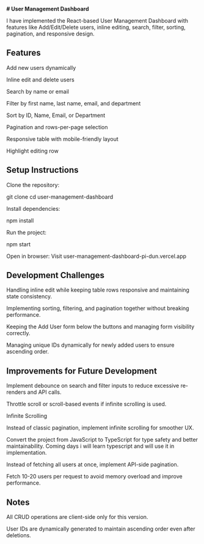 
**# **User Management Dashboard****

I have implemented the React-based User Management Dashboard with features like Add/Edit/Delete users, inline editing, search, filter, sorting, pagination, and responsive design.

## Features

Add new users dynamically

Inline edit and delete users

Search by name or email

Filter by first name, last name, email, and department

Sort by ID, Name, Email, or Department

Pagination and rows-per-page selection

Responsive table with mobile-friendly layout

Highlight editing row

## Setup Instructions

Clone the repository:

git clone <your-repo-url>
cd user-management-dashboard


Install dependencies:

npm install


Run the project:

npm start


Open in browser:
Visit user-management-dashboard-pi-dun.vercel.app

## Development Challenges

Handling inline edit while keeping table rows responsive and maintaining state consistency.

Implementing sorting, filtering, and pagination together without breaking performance.

Keeping the Add User form below the buttons and managing form visibility correctly.

Managing unique IDs dynamically for newly added users to ensure ascending order.

## Improvements for Future Development

Implement debounce on search and filter inputs to reduce excessive re-renders and API calls.

Throttle scroll or scroll-based events if infinite scrolling is used.

Infinite Scrolling

Instead of classic pagination, implement infinite scrolling for smoother UX.

Convert the project from JavaScript to TypeScript for type safety and better maintainability. Coming days i will learn typescript and will use it in implementation.

Instead of fetching all users at once, implement API-side pagination.

Fetch 10-20 users per request to avoid memory overload and improve performance.

## Notes

All CRUD operations are client-side only for this version.

User IDs are dynamically generated to maintain ascending order even after deletions.



